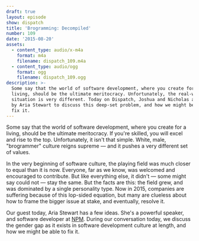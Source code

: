 ```yaml
---
draft: true
layout: episode
show: dispatch
title: 'Brogramming: Decompiled'
number: 109
date: '2015-08-20'
assets:
  - content_type: audio/x-m4a
    format: m4a
    filename: dispatch_109.m4a
  - content_type: audio/ogg
    format: ogg
    filename: dispatch_109.ogg
description: >-
  Some say that the world of software development, where you create for a
  living, should be the ultimate meritocracy. Unfortunately, the real-world
  situation is very different. Today on Dispatch, Joshua and Nicholas are joined
  by Aria Stewart to discuss this deep-set problem, and how we might be able to
  fix it.
---
```

Some say that the world of software development, where you create for a living, should be the ultimate meritocracy. If you're skilled, you will excel and rise to the top. Unfortunately, it isn't that simple. White, male, "brogrammer" culture reigns supreme &mdash; and it pushes a very different set of values.

In the very beginning of software culture, the playing field was much closer to equal than it is now. Everyone, far as we know, was welcomed and encouraged to contribute. But like everything else, it didn't &mdash; some might say could not &mdash; stay the same. But the facts are this: the field grew, and was dominated by a single personality type. Now in 2015, companies are suffering because of this lop-sided equation, but many are clueless about how to frame the bigger issue at stake, and eventually, resolve it.

Our guest today, Aria Stewart has a few ideas. She's a powerful speaker, and software developer at [NPM](http://npmjs.com). During our conversation today, we discuss the gender gap as it exists in software development culture at length, and how we might be able to fix it.